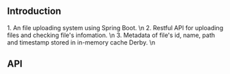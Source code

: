 <h2>Introduction</h2>
1. An file uploading system using Spring Boot. \n
2. Restful API for uploading files and checking file's infomation. \n
3. Metadata of file's id, name, path and timestamp stored in in-memory cache Derby. \n

<h2>API</h2>

